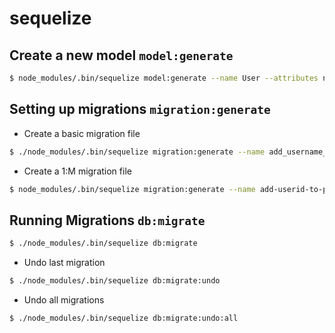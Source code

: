 # sequelize

## Create a new model `model:generate`
```sh
$ node_modules/.bin/sequelize model:generate --name User --attributes name:String,email:String
```

## Setting up migrations `migration:generate`
- Create a basic migration file
```sh
$ ./node_modules/.bin/sequelize migration:generate --name add_username_to_user
```
- Create a 1:M migration file
```sh
$ node_modules/.bin/sequelize migration:generate --name add-userid-to-project
```

## Running Migrations `db:migrate`
```sh
$ ./node_modules/.bin/sequelize db:migrate
```
- Undo last migration
```sh
$ ./node_modules/.bin/sequelize db:migrate:undo
```
- Undo all migrations
```sh
$ ./node_modules/.bin/sequelize db:migrate:undo:all
```
